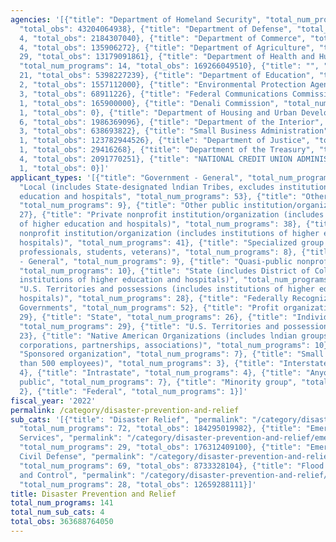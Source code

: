 ```yaml
---
agencies: '[{"title": "Department of Homeland Security", "total_num_programs": 46,
  "total_obs": 43204064938}, {"title": "Department of Defense", "total_num_programs":
  4, "total_obs": 2184307040}, {"title": "Department of Commerce", "total_num_programs":
  4, "total_obs": 135906272}, {"title": "Department of Agriculture", "total_num_programs":
  29, "total_obs": 13179091861}, {"title": "Department of Health and Human Services",
  "total_num_programs": 14, "total_obs": 169266049510}, {"title": "", "total_num_programs":
  21, "total_obs": 5398227239}, {"title": "Department of Education", "total_num_programs":
  2, "total_obs": 1557112000}, {"title": "Environmental Protection Agency", "total_num_programs":
  3, "total_obs": 68911226}, {"title": "Federal Communications Commission", "total_num_programs":
  1, "total_obs": 165900000}, {"title": "Denali Commission", "total_num_programs":
  1, "total_obs": 0}, {"title": "Department of Housing and Urban Development", "total_num_programs":
  6, "total_obs": 1986369096}, {"title": "Department of the Interior", "total_num_programs":
  3, "total_obs": 638693822}, {"title": "Small Business Administration", "total_num_programs":
  1, "total_obs": 123782944526}, {"title": "Department of Justice", "total_num_programs":
  1, "total_obs": 29416268}, {"title": "Department of the Treasury", "total_num_programs":
  4, "total_obs": 2091770251}, {"title": "NATIONAL CREDIT UNION ADMINISTRATION", "total_num_programs":
  1, "total_obs": 0}]'
applicant_types: '[{"title": "Government - General", "total_num_programs": 19}, {"title":
  "Local (includes State-designated lndian Tribes, excludes institutions of higher
  education and hospitals", "total_num_programs": 53}, {"title": "Other private institutions/organizations",
  "total_num_programs": 9}, {"title": "Other public institution/organization", "total_num_programs":
  27}, {"title": "Private nonprofit institution/organization (includes institutions
  of higher education and hospitals)", "total_num_programs": 38}, {"title": "Public
  nonprofit institution/organization (includes institutions of higher education and
  hospitals)", "total_num_programs": 41}, {"title": "Specialized group (e.g. health
  professionals, students, veterans)", "total_num_programs": 8}, {"title": "Non-Government
  - General", "total_num_programs": 9}, {"title": "Quasi-public nonprofit institution/organization",
  "total_num_programs": 10}, {"title": "State (includes District of Columbia, public
  institutions of higher education and hospitals)", "total_num_programs": 44}, {"title":
  "U.S. Territories and possessions (includes institutions of higher education and
  hospitals)", "total_num_programs": 28}, {"title": "Federally Recognized lndian Tribal
  Governments", "total_num_programs": 52}, {"title": "Profit organization", "total_num_programs":
  29}, {"title": "State", "total_num_programs": 26}, {"title": "Individual/Family",
  "total_num_programs": 29}, {"title": "U.S. Territories and possessions", "total_num_programs":
  23}, {"title": "Native American Organizations (includes lndian groups, cooperatives,
  corporations, partnerships, associations)", "total_num_programs": 10}, {"title":
  "Sponsored organization", "total_num_programs": 7}, {"title": "Small business (less
  than 500 employees)", "total_num_programs": 3}, {"title": "Interstate", "total_num_programs":
  4}, {"title": "Intrastate", "total_num_programs": 4}, {"title": "Anyone/general
  public", "total_num_programs": 7}, {"title": "Minority group", "total_num_programs":
  2}, {"title": "Federal", "total_num_programs": 1}]'
fiscal_year: '2022'
permalink: /category/disaster-prevention-and-relief
sub_cats: '[{"title": "Disaster Relief", "permalink": "/category/disaster-prevention-and-relief/disaster-relief",
  "total_num_programs": 72, "total_obs": 184295019982}, {"title": "Emergency Health
  Services", "permalink": "/category/disaster-prevention-and-relief/emergency-health-services",
  "total_num_programs": 29, "total_obs": 176312409100}, {"title": "Emergency Preparedness,
  Civil Defense", "permalink": "/category/disaster-prevention-and-relief/emergency-preparedness--civil-defense",
  "total_num_programs": 69, "total_obs": 8733328104}, {"title": "Flood Prevention
  and Control", "permalink": "/category/disaster-prevention-and-relief/flood-prevention-and-control",
  "total_num_programs": 28, "total_obs": 12659288111}]'
title: Disaster Prevention and Relief
total_num_programs: 141
total_num_sub_cats: 4
total_obs: 363688764050
---
```

